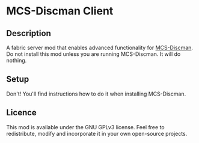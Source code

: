 # MCS-Discman Client
## Description
A fabric server mod that enables advanced functionality for [MCS-Discman](https://github.com/Tre5et/mcs-discman). Do not install this mod unless you are running MCS-Discman. It will do nothing.

## Setup
Don't! You'll find instructions how to do it when installing MCS-Discman.

## Licence
This mod is available under the GNU GPLv3 license. Feel free to redistribute, modify and incorporate it in your own open-source projects.
